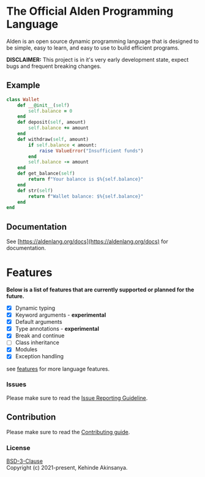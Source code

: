 <p>
  <h1>The Official Alden Programming Language</h1>
</p>

<p>
  Alden is an open source dynamic programming language that is designed to be simple, easy to learn, and easy to use to build efficient programs.
</p>

**DISCLAIMER:** This project is in it's very early development state, expect bugs and frequent breaking changes.

## Example
```ruby
class Wallet
    def __@init__(self)
        self.balance = 0
    end
    def deposit(self, amount)
        self.balance += amount
    end
    def withdraw(self, amount)
        if self.balance < amount:
            raise ValueError("Insufficient funds")
        end
        self.balance -= amount
    end
    def get_balance(self)
        return f"Your balance is $%{self.balance}"
    end
    def str(self)
        return f"Wallet balance: $%{self.balance}"
    end
end

```

## Documentation

See  [https://aldenlang.org/docs](https://aldenlang.org/docs) for documentation.

# Features

**Below is a list of features that are currently supported or planned for the future.**

- [x] Dynamic typing
- [x] Keyword arguments - **experimental**
- [x] Default arguments
- [x] Type annotations - **experimental**
- [x] Break and continue
- [ ] Class inheritance
- [x] Modules
- [x] Exception handling

see [features](https://aldenlang.org/features) for more language features.

### Issues

Please make sure to read the [Issue Reporting Guideline](/CONTRIBUTION.md#issue-reporting-guideline).

## Contribution

Please make sure to read the [Contributing guide](/CONTRIBUTION.md).

### License

[BSD-3-Clause](/LICENSE.md)
<br>
Copyright (c) 2021-present, Kehinde Akinsanya.
